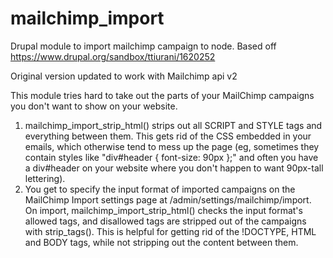 # mailchimp_import
Drupal module to import mailchimp campaign to node. Based off https://www.drupal.org/sandbox/ttiurani/1620252

Original version updated to work with Mailchimp api v2

This module tries hard to take out the parts of your MailChimp campaigns you don't want to show on your website.  

1) mailchimp_import_strip_html() strips out all SCRIPT and STYLE tags and everything between them.  This gets
rid of the CSS embedded in your emails, which otherwise tend to mess up the page (eg, sometimes they contain
styles like "div#header { font-size: 90px };" and often you have a div#header on your website where you don't
happen to want 90px-tall lettering).
2) You get to specify the input format of imported campaigns on the MailChimp Import settings page 
at /admin/settings/mailchimp/import.  On import, mailchimp_import_strip_html() checks the input format's allowed
tags, and disallowed tags are stripped out of the campaigns with strip_tags().  This is helpful for getting rid 
of the !DOCTYPE, HTML and BODY tags, while not stripping out the content between them.
